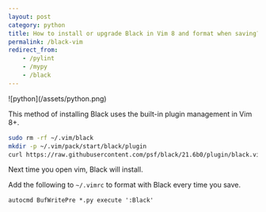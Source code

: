 ```yaml
---
layout: post
category: python
title: How to install or upgrade Black in Vim 8 and format when saving?
permalink: /black-vim
redirect_from:
    - /pylint
    - /mypy
    - /black
---
```

<div class="wide-logos" markdown="1">
![python](/assets/python.png)
</div>

This method of installing Black uses the built-in plugin management in Vim 8+.

```sh
sudo rm -rf ~/.vim/black
mkdir -p ~/.vim/pack/start/black/plugin
curl https://raw.githubusercontent.com/psf/black/21.6b0/plugin/black.vim -o ~/.vim/pack/start/black/plugin/black.vim
```

Next time you open vim, Black will install.

Add the following to `~/.vimrc` to format with Black every time you save.
```
autocmd BufWritePre *.py execute ':Black'
```
